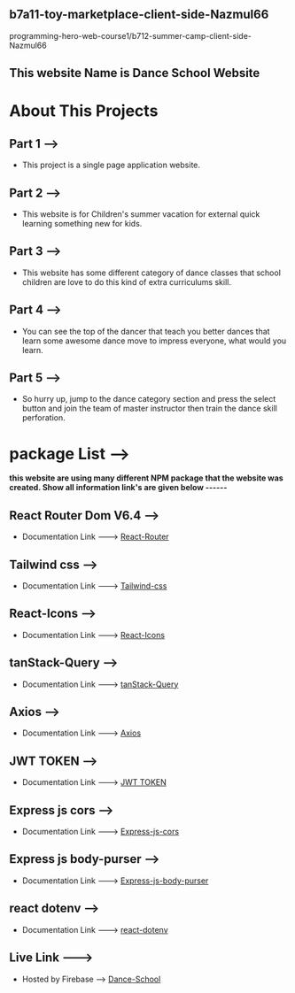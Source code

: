 ## b7a11-toy-marketplace-client-side-Nazmul66
programming-hero-web-course1/b712-summer-camp-client-side-Nazmul66

## This website Name is Dance School Website

# About This Projects

## Part 1 -->
+ This project is a single page application website.

## Part 2 -->
+ This website is for Children's summer vacation for external quick learning something new for kids.  

## Part 3 -->
+ This website has some different category of dance classes that school children are love to do this kind of extra curriculums skill.

## Part 4 -->
+ You can see the top of the dancer that teach you better dances that learn some awesome dance move to impress everyone, what would you learn.

## Part 5 -->
+ So hurry up, jump to the dance category section and press the select button and join the team of master instructor then train the dance skill perforation. 


# package List -->
__this website are using many different NPM package that the website was created. Show all information link's are given below ------__ 

## React Router Dom V6.4 -->
+ Documentation Link ---> [React-Router](https://reactrouter.com/en/main)

## Tailwind css -->
+ Documentation Link ---> [Tailwind-css](https://tailwindcss.com/)

## React-Icons -->
+ Documentation Link ---> [React-Icons](https://react-icons.github.io/react-icons)

## tanStack-Query -->
+ Documentation Link ---> [tanStack-Query](https://tanstack.com/query/latest/docs/react/overview)

## Axios -->
+ Documentation Link ---> [Axios](https://axios-http.com/docs/intro)

## JWT TOKEN -->
+ Documentation Link ---> [JWT TOKEN](https://jwt.io/libraries?language=Node.js)

## Express js cors -->
+ Documentation Link ---> [Express-js-cors](https://expressjs.com/en/resources/middleware/cors.html)

## Express js body-purser -->
+ Documentation Link ---> [Express-js-body-purser](https://expressjs.com/en/resources/middleware/body-parser.html)

## react dotenv -->
+ Documentation Link ---> [react-dotenv](https://www.npmjs.com/package/dotenv)

## Live Link --->
+ Hosted by Firebase --> [Dance-School](https://dance-school-9a3be.web.app)
